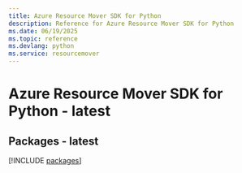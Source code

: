 ```yaml
---
title: Azure Resource Mover SDK for Python
description: Reference for Azure Resource Mover SDK for Python
ms.date: 06/19/2025
ms.topic: reference
ms.devlang: python
ms.service: resourcemover
---
```

# Azure Resource Mover SDK for Python - latest
## Packages - latest
[!INCLUDE [packages](resource-mover-index.md)]